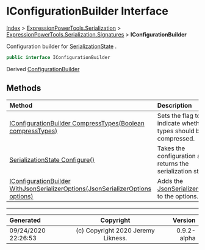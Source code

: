 ﻿# IConfigurationBuilder Interface

[Index](../index.md) > [ExpressionPowerTools.Serialization](ExpressionPowerTools.Serialization.a.md) > [ExpressionPowerTools.Serialization.Signatures](ExpressionPowerTools.Serialization.Signatures.n.md) > **IConfigurationBuilder**

Configuration builder for [SerializationState](ExpressionPowerTools.Serialization.Serializers.SerializationState.cs.md) .

```csharp
public interface IConfigurationBuilder
```

Derived  [ConfigurationBuilder](ExpressionPowerTools.Serialization.Configuration.ConfigurationBuilder.cs.md) 

## Methods

| Method | Description |
| :-- | :-- |
| [IConfigurationBuilder CompressTypes(Boolean compressTypes)](ExpressionPowerTools.Serialization.Signatures.IConfigurationBuilder.CompressTypes.m.md) | Sets the flag to indicate whether types should be compressed. |
| [SerializationState Configure()](ExpressionPowerTools.Serialization.Signatures.IConfigurationBuilder.Configure.m.md) | Takes the configuration and returns the serialization state. |
| [IConfigurationBuilder WithJsonSerializerOptions(JsonSerializerOptions options)](ExpressionPowerTools.Serialization.Signatures.IConfigurationBuilder.WithJsonSerializerOptions.m.md) | Adds the [JsonSerializerOptions](https://docs.microsoft.com/dotnet/api/system.text.json.jsonserializeroptions) to the options. |

---

| Generated | Copyright | Version |
| :-- | :-: | --: |
| 09/24/2020 22:26:53 | (c) Copyright 2020 Jeremy Likness. | 0.9.2-alpha |

